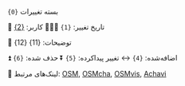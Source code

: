 بسته تغییرات `{0}`  

📅 تاریخ تغییر: `{1}`
🧑🏽‍💻 کاربر: [{2}]({3})

📃 توضیحات: {11}
{12}

⏫ اضافه‌شده: `{4}`
↔️ تغییر پیداکرده: `{5}`
⏬ حذف شده: `{6}`

 📎 لینک‌های مرتبط: [OSM]({7}), [OSMcha]({8}), [OSMvis]({9}), [Achavi]({10})